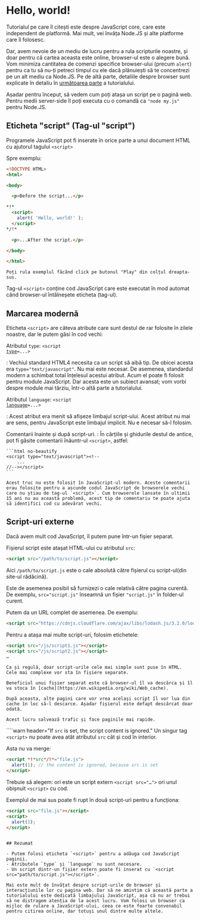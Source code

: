# Hello, world!

Tutorialul pe care îl citești este despre JavaScript core, care este independent de platformă. Mai mult, vei învăța Node.JS și alte platforme care îl folosesc.

Dar, avem nevoie de un mediu de lucru pentru a rula scripturile noastre, și doar pentru că cartea aceasta este online, browser-ul este o alegere bună. Vom minimiza cantitatea de comenzi specifice browser-ului (precum `alert`) pentru ca tu să nu-ți petreci timpul cu ele dacă plănuiești să te concentrezi pe un alt mediu ca Node.JS. Pe de altă parte, detaliile despre browser sunt explicate  în detaliu în [următoarea parte](/ui) a tutorialului.

Așadar pentru început, să vedem cum poți atașa un script pe o pagină web. Pentru medii server-side îl poți executa cu o comandă ca `"node my.js"` pentru Node.JS.


## Eticheta "script" (Tag-ul "script")

Programele JavaScript pot fi inserate în orice parte a unui document HTML cu ajutorul tagului `<script>`

Spre exemplu:

```html run height=100
<!DOCTYPE HTML>
<html>

<body>

  <p>Before the script...</p>

*!*
  <script>
    alert( 'Hello, world!' );
  </script>
*/!*

  <p>...After the script.</p>

</body>

</html>
```

```online
Poți rula exemplul făcând click pe butonul "Play" din colțul dreapta-sus.
```

Tag-ul `<script>` conține cod JavaScript care este executat în mod automat când browser-ul întâlneșete eticheta (tag-ul).

## Marcarea modernă

Eticheta `<script>` are câteva atribute care sunt destul de rar folosite în zilele noastre, dar le putem găsi în cod vechi:

Atributul `type`: <code>&lt;script <u>type</u>=...&gt;</code>

  : Vechiul standard HTML4 necesita ca un script să aibă tip. De obicei acesta era `type="text/javascript"`. Nu mai este necesar. De asemenea, standardul modern a schimbat total înțelesul acestui atribut. Acum el poate fi folosit pentru module JavaScript. Dar acesta este un subiect avansat; vom vorbi despre module mai târziu, într-o altă parte a tutorialului.

Atributul `language`: <code>&lt;script <u>language</u>=...&gt;</code>

  : Acest atribut era menit să afișeze limbajul script-ului. Acest atribut nu mai are sens, pentru JavaScript este limbajul implicit. Nu e necesar să-l folosim.

Comentarii înainte și după script-uri.
: În cărțiile și ghidurile destul de antice, pot fi găsite comentarii înăuntr-ul `<script>`, astfel:

    ```html no-beautify
    <script type="text/javascript"><!--
        ...
    //--></script>
    ```

    Acest truc nu este folosit în JavaScript-ul modern. Aceste comentarii erau folosite pentru a ascunde codul JavaScript de browserele vechi care nu știau de tag-ul `<script>`. Cum browserele lansate în ultimii 15 ani nu au această problemă, acest tip de comentariu te poate ajuta să identifici cod cu adevărat vechi. 


## Script-uri externe

Dacă avem mult cod JavaScript, îl putem pune într-un fișier separat.

Fișierul script este atașat HTML-ului cu atributul `src`:

```html
<script src="/path/to/script.js"></script>
```

Aici `/path/to/script.js` este o cale absolută către fișierul cu script-ul(din site-ul rădăcină).

Este de asemenea posibil să furnizezi o cale relativă către pagina curentă. De exemplu, `src="script.js"` înseamnă un fișier `"script.js"` în folder-ul curent.

Putem da un URL complet de asemenea. De exemplu:

```html
<script src="https://cdnjs.cloudflare.com/ajax/libs/lodash.js/3.2.0/lodash.js"></script>
```

Pentru a atașa mai multe script-uri, folosim etichetele:

```html
<script src="/js/script1.js"></script>
<script src="/js/script2.js"></script>
…
```

```smart
Ca și regulă, doar script-urile cele mai simple sunt puse în HTML. Cele mai complexe vor sta în fișiere separate.

Beneficiul unui fișier separat este că browser-ul îl va descărca și îl va stoca în [cache](https://en.wikipedia.org/wiki/Web_cache).

După aceasta, alte pagini care vor vrea același script îl vor lua din cache în loc să-l descarce. Așadar fișierul este defapt descărcat doar odată.

Acest lucru salvează trafic și face paginile mai rapide.
```

````warn header="If `src` is set, the script content is ignored."
Un singur tag `<script>` nu poate avea atât atributul `src` cât și cod în interior.

Asta nu va merge:

```html
<script *!*src*/!*="file.js">
  alert(1); // the content is ignored, because src is set
</script>
```

Trebuie să alegem: ori este un script extern `<script src="…">` ori unul obișnuit `<script>` cu cod.

Exemplul de mai sus poate fi rupt în două script-uri pentru a funcționa:

```html
<script src="file.js"></script>
<script>
  alert(1);
</script>
```
````

## Rezumat

- Putem folosi eticheta `<script>` pentru a adăuga cod JavaScript paginii.
- Atributele `type` și `language` nu sunt necesare.
- Un script dintr-un fișier extern poate fi inserat cu `<script src="path/to/script.js"></script>`.

Mai este mult de învățat despre script-urile de browser și interacțiunile lor cu pagina web. Dar să ne amintim că această parte a tutorialului este dedicată limbajului JavaScript, așa că nu ar trebui să ne distragem atenția de la acest lucru. Vom folosi un browser ca mijloc de rulare a JavaScript-ului, ceea ce este foarte convenabil pentru citirea online, dar totuși unul dintre multe altele.